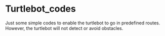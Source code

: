 # Turtlebot_codes

Just some simple codes to enable the turtlebot to go in predefined routes. However, the turtlebot will not detect or avoid obstacles.
